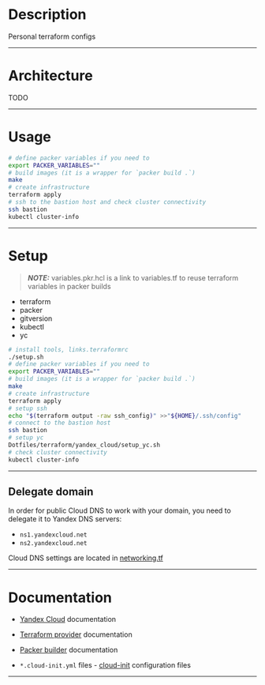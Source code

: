 # Description

Personal terraform configs

---

# Architecture

TODO

---

# Usage

```bash
# define packer variables if you need to
export PACKER_VARIABLES=""
# build images (it is a wrapper for `packer build .`)
make
# create infrastructure
terraform apply
# ssh to the bastion host and check cluster connectivity
ssh bastion
kubectl cluster-info
```

---

# Setup

> **_NOTE:_** variables.pkr.hcl is a link to variables.tf to reuse terraform
> variables in packer builds

- terraform
- packer
- gitversion
- kubectl
- yc

```bash
# install tools, links.terraformrc
./setup.sh
# define packer variables if you need to
export PACKER_VARIABLES=""
# build images (it is a wrapper for `packer build .`)
make
# create infrastructure
terraform apply
# setup ssh
echo "$(terraform output -raw ssh_config)" >>"${HOME}/.ssh/config"
# connect to the bastion host
ssh bastion
# setup yc
Dotfiles/terraform/yandex_cloud/setup_yc.sh
# check cluster connectivity
kubectl cluster-info
```

---

## Delegate domain

In order for public Cloud DNS to work with your domain, you need to delegate it to Yandex DNS servers:

- `ns1.yandexcloud.net`
- `ns2.yandexcloud.net`

Cloud DNS settings are located in [networking.tf][networking]

---

# Documentation

- [Yandex Cloud][yandex-cloud] documentation

- [Terraform provider][terraform] documentation

- [Packer builder][packer] documentation

- `*.cloud-init.yml` files - [cloud-init][cloud-init] configuration files

---

<!-- internal links -->

[networking]: ./yandex_cloud/variables.tf

<!-- external links -->

[github-pages]: https://docs.github.com/en/pages/configuring-a-custom-domain-for-your-github-pages-site/managing-a-custom-domain-for-your-github-pages-site
[packer]: https://developer.hashicorp.com/packer/plugins/builders/yandex
[cloud-init]: https://cloudinit.readthedocs.io/en/latest/topics/examples.html
[terraform]: https://registry.tfpla.net/providers/yandex-cloud/yandex/latest/docs
[yandex-cloud]: https://cloud.yandex.ru/docs/tutorials/infrastructure-management/terraform-quickstart
